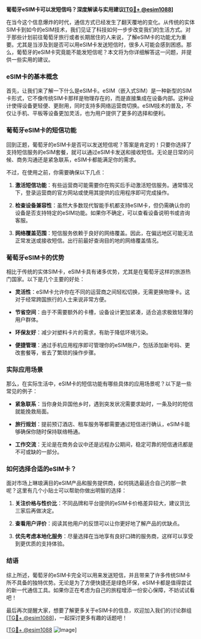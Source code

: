 **葡萄牙eSIM卡可以发短信吗？深度解读与实用建议[[TG💪+ @esim1088](https://t.me/s/esim1088)]**

在当今这个信息爆炸的时代，通信方式已经发生了翻天覆地的变化。从传统的实体SIM卡到如今的eSIM技术，我们见证了科技如何一步步改变我们的生活方式。对于那些计划前往葡萄牙旅行或者长期居住的人来说，了解eSIM卡的功能尤为重要。尤其是当涉及到是否可以用eSIM卡发送短信时，很多人可能会感到困惑。那么，葡萄牙的eSIM卡究竟能不能发短信呢？本文将为你详细解答这一问题，并提供一些实用的建议。

### eSIM卡的基本概念

首先，让我们来了解一下什么是eSIM卡。eSIM（嵌入式SIM）是一种新型的SIM卡形式，它不像传统SIM卡那样是物理存在的，而是直接集成在设备内部。这种设计使得设备更轻便、更耐用，同时支持多网络运营商切换。eSIM技术的普及，不仅让手机、平板等设备更加灵活，也为用户提供了更多的选择和便利。

### 葡萄牙eSIM卡的短信功能

回到正题，葡萄牙的eSIM卡是否可以发送短信呢？答案是肯定的！只要你选择了支持短信服务的eSIM套餐，就可以通过eSIM卡发送和接收短信。无论是日常的问候、商务沟通还是紧急联系，eSIM卡都能满足你的需求。

不过，在使用之前，你需要确保以下几点：

1. **激活短信功能**：有些运营商可能需要你在购买后手动激活短信服务。通常情况下，登录运营商的官方网站或使用其提供的应用程序即可完成操作。
   
2. **检查设备兼容性**：虽然大多数现代智能手机都支持eSIM卡，但仍需确认你的设备是否支持特定的eSIM功能。如果你不确定，可以查看设备说明书或咨询客服。

3. **网络覆盖范围**：短信服务依赖于良好的网络覆盖。因此，在偏远地区可能无法正常发送或接收短信。出行前最好查询目的地的网络覆盖情况。

### 葡萄牙eSIM卡的优势

相比于传统的实体SIM卡，eSIM卡具有诸多优势，尤其是在葡萄牙这样的旅游热门国家。以下是几个主要的好处：

- **灵活性**：eSIM卡允许你在不同的运营商之间轻松切换，无需更换物理卡。这对于经常跨国旅行的人士来说非常方便。
  
- **节省空间**：由于不需要额外的卡槽，设备设计更加紧凑，适合追求极致轻薄的用户群体。

- **环保友好**：减少对塑料卡片的需求，有助于降低环境污染。

- **便捷管理**：通过手机应用程序即可管理你的eSIM账户，包括添加新号码、更改套餐等，省去了繁琐的操作步骤。

### 实际应用场景

那么，在实际生活中，eSIM卡的短信功能有哪些具体的应用场景呢？以下是一些常见的例子：

- **紧急联系**：当你身处异国他乡时，遇到突发状况需要求助时，一条及时的短信就能挽救局面。
  
- **旅行规划**：提前预订酒店、租车服务等都需要通过短信进行确认，eSIM卡能够确保你随时保持联络畅通。
  
- **工作交流**：无论是在商务会议中还是远程办公期间，稳定可靠的短信通讯都是不可或缺的一部分。

### 如何选择合适的eSIM卡？

面对市场上琳琅满目的eSIM产品和服务提供商，如何挑选最适合自己的那一款呢？这里有几个小贴士可以帮助你做出明智的选择：

1. **关注价格与性价比**：不同品牌和平台提供的eSIM卡价格差异较大，建议货比三家后再做决定。
   
2. **查看用户评价**：阅读其他用户的反馈可以让你更好地了解产品的优缺点。
   
3. **优先考虑本地化服务**：尽量选择在当地享有良好口碑的服务商，这样可以享受到更优质的支持体验。

### 结语

综上所述，葡萄牙的eSIM卡完全可以用来发送短信，并且带来了许多传统SIM卡所不具备的独特优势。无论是为了方便快捷还是绿色环保，eSIM卡都是值得尝试的新一代通信工具。如果你正在考虑为自己的旅程增添一份安心保障，不妨试试看吧！

最后再次提醒大家，想要了解更多关于eSIM卡的信息，欢迎加入我们的讨论群组[[TG💪+ @esim1088](https://t.me/s/esim1088)]，一起探讨更多有趣的话题吧！

[[TG💪+ @esim1088](https://t.me/s/esim1088) ![Image](https://i.postimg.cc/4NQfJmqS/Snipaste-2025-05-13-00-14-12.png)]